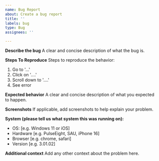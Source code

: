 ```yaml
---
name: Bug Report
about: Create a bug report
title: ''
labels: bug
type: Bug
assignees: ''

---
```


**Describe the bug**
A clear and concise description of what the bug is.

**Steps To Reproduce**
Steps to reproduce the behavior:
1. Go to '...'
2. Click on '....'
3. Scroll down to '....'
4. See error

**Expected behavior**
A clear and concise description of what you expected to happen.

**Screenshots**
If applicable, add screenshots to help explain your problem.

**System (please tell us what system this was running on):**
 - OS: [e.g. Windows 11 or iOS]
 - Hardware [e.g. PulseEight, SAU, iPhone 16]
 - Browser [e.g. chrome, safari]
 - Version [e.g. 3.01.02]

**Additional context**
Add any other context about the problem here.
